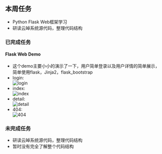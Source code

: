 ## 本周任务
- Python Flask Web框架学习  
- 研读云晫系统源代码，整理代码结构  

### 已完成任务  
#### Flask Web Demo  
- 这个demo主要小小的演示了一下，用户简单登录以及用户详情的简单展示，简单使用flask，Jinja2，flask_bootstrap  
- login:  
![login]()  
- index:  
![index]()  
- detail:  
![detail]()  
- 404:  
![404]()  
### 未完成任务  
- 研读云晫系统源代码，整理代码结构    
- 暂时没有完全了解整个代码结构  
